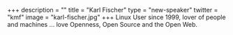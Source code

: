 +++
description = ""
title = "Karl Fischer"
type = "new-speaker"
twitter = "kmf"
image = "karl-fischer.jpg"
+++
Linux User since 1999, lover of people and machines … love Openness, Open Source and the Open Web.